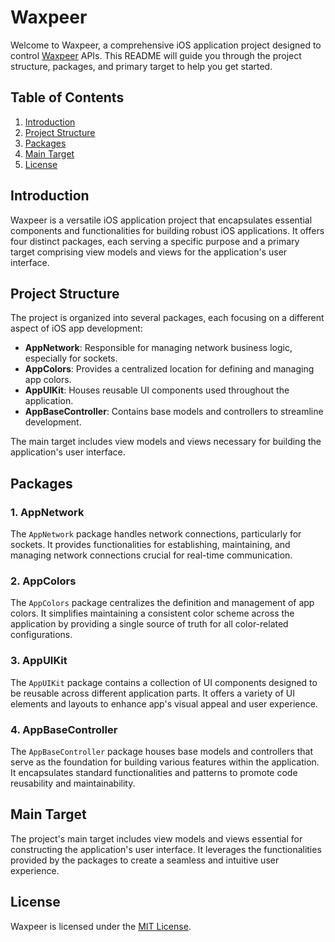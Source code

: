 # Waxpeer

Welcome to Waxpeer, a comprehensive iOS application project designed to control [Waxpeer](waxpeer.com) APIs. This README will guide you through the project structure, packages, and primary target to help you get started.

## Table of Contents
1. [Introduction](#introduction)
2. [Project Structure](#project-structure)
3. [Packages](#packages)
4. [Main Target](#main-target)
5. [License](#license)

## Introduction
Waxpeer is a versatile iOS application project that encapsulates essential components and functionalities for building robust iOS applications. It offers four distinct packages, each serving a specific purpose and a primary target comprising view models and views for the application's user interface.

## Project Structure
The project is organized into several packages, each focusing on a different aspect of iOS app development:

- **AppNetwork**: Responsible for managing network business logic, especially for sockets.
- **AppColors**: Provides a centralized location for defining and managing app colors.
- **AppUIKit**: Houses reusable UI components used throughout the application.
- **AppBaseController**: Contains base models and controllers to streamline development.

The main target includes view models and views necessary for building the application's user interface.

## Packages
### 1. AppNetwork
The `AppNetwork` package handles network connections, particularly for sockets. It provides functionalities for establishing, maintaining, and managing network connections crucial for real-time communication.

### 2. AppColors
The `AppColors` package centralizes the definition and management of app colors. It simplifies maintaining a consistent color scheme across the application by providing a single source of truth for all color-related configurations.

### 3. AppUIKit
The `AppUIKit` package contains a collection of UI components designed to be reusable across different application parts. It offers a variety of UI elements and layouts to enhance app's visual appeal and user experience.

### 4. AppBaseController
The `AppBaseController` package houses base models and controllers that serve as the foundation for building various features within the application. It encapsulates standard functionalities and patterns to promote code reusability and maintainability.

## Main Target
The project's main target includes view models and views essential for constructing the application's user interface. It leverages the functionalities provided by the packages to create a seamless and intuitive user experience.

## License
Waxpeer is licensed under the [MIT License](LICENSE). 
